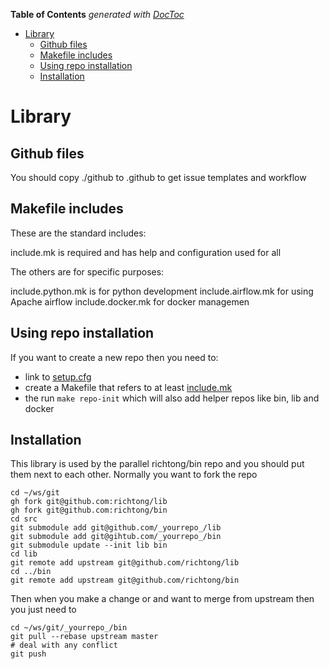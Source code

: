 <!-- START doctoc generated TOC please keep comment here to allow auto update -->
<!-- DON'T EDIT THIS SECTION, INSTEAD RE-RUN doctoc TO UPDATE -->
**Table of Contents**  *generated with [DocToc](https://github.com/thlorenz/doctoc)*

- [Library](#library)
  - [Github files](#github-files)
  - [Makefile includes](#makefile-includes)
  - [Using repo installation](#using-repo-installation)
  - [Installation](#installation)

<!-- END doctoc generated TOC please keep comment here to allow auto update -->

# Library

## Github files

You should copy ./github to .github to get issue templates and workflow

## Makefile includes

These are the standard includes:

include.mk is required and has help and configuration used for all

The others are for specific purposes:

include.python.mk is for python development
include.airflow.mk for using Apache airflow
include.docker.mk for docker managemen

## Using repo installation

If you want to create a new repo then you need to:

- link to [setup.cfg](setup.cfg)
- create a Makefile that refers to at least [include.mk](include.mk)
- the run `make repo-init` which will also add helper repos like bin, lib and
    docker

## Installation

This library is used by the parallel richtong/bin repo and you should put them
next to each other. Normally you want to fork the repo

```shell
cd ~/ws/git
gh fork git@github.com:richtong/lib
gh fork git@github.com:richtong/bin
cd src
git submodule add git@github.com/_yourrepo_/lib
git submodule add git@gihtub.com/_yourrepo_/bin
git submodule update --init lib bin
cd lib
git remote add upstream git@github.com/richtong/lib
cd ../bin
git remote add upstream git@github.com/richtong/bin
```

Then when you make a change or and want to merge from upstream
then you just need to

```shell
cd ~/ws/git/_yourrepo_/bin
git pull --rebase upstream master
# deal with any conflict
git push
```
